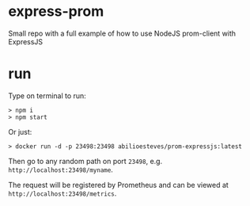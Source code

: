# express-prom
Small repo with a full example of how to use NodeJS prom-client with ExpressJS

# run
Type on terminal to run:

```
> npm i
> npm start
```

Or just:

```
> docker run -d -p 23498:23498 abilioesteves/prom-expressjs:latest
```

Then go to any random path on port `23498`, e.g. `http://localhost:23498/myname`.

The request will be registered by Prometheus and can be viewed at `http://localhost:23498/metrics`.